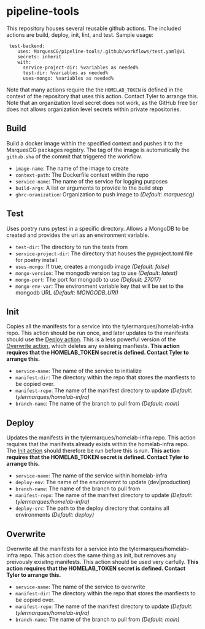 # pipeline-tools

This repository houses several reusable github actions. The included actions are build, deploy, init, lint, and test. Sample usage:

```
 test-backend:
    uses: MarquesCG/pipeline-tools/.github/workflows/test.yaml@v1
    secrets: inherit
    with:
      service-project-dir: %variables as needed%
      test-dir: %variables as needed%
      uses-mongo: %variables as needed%
```

Note that many actions require the the `HOMELAB_TOKEN` is defined in the context of the repository that uses this action. Contact Tyler to arrange this. Note that an organization level secret does not work, as the GitHub free tier does not allows organization level secrets within private repositories.

## Build

Build a docker image within the specified context and pushes it to the MarquesCG packages registry. The tag of the image is automatically the `github.sha` of the commit that triggered the workflow.

- `image-name`: The name of the image to create
- `context-path`: The Dockerfile context within the repo
- `service-name`: The name of the service for logging purposes
- `build-args`: A list or arguments to provide to the build step
- `ghrc-oranization`: Organization to push image to *(Default: marquescg)*


## Test

Uses poetry runs pytest in a specific directory. Allows a MongoDB to be created and provides the uri as an environment variable.

- `test-dir`: The directory to run the tests from
- `service-project-dir`: The directory that houses the pyproject.toml file for poetry install
- `uses-mongo`: If true, creates a mongodb image *(Default: false)* 
- `mongo-version`: The mongodb version tag to use *(Default: latest)* 
- `mongo-port`: The port for mongodb to use *(Default: 27017)* 
- `mongo-env-var`: The environment variable key that will be set to the mongodb URL *(Default: MONGODB_URI)*

## Init

Copies all the manifests for a service into the tylermarques/homelab-infra repo. This action should be run once, and later updates to the manifests should use the [Deploy action](#deploy). This is a less powerful version of the [Overwrite action](#overwrite), which deletes any existeing manfiests. **This action requires that the HOMELAB_TOKEN secret is defined. Contact Tyler to arrange this.**

- `service-name`: The name of the service to initialize
- `manifest-dir`: The directory within the repo that stores the manfiests to be copied over.
- `manifest-repo`: The name of the manifest directory to update *(Default: tylermarques/homelab-infra)*
- `branch-name`: The name of the branch to pull from *(Default: main)*


## Deploy

Updates the manifests in the tylermarques/homelab-infra repo. This action requires that the manifests already exists within the homelab-infra repo. The [Init action](#init) should therefore be run before this is run. **This action requires that the HOMELAB_TOKEN secret is defined. Contact Tyler to arrange this.**

- `service-name`: The name of the service within homelab-infra
- `deploy-env`: The name of the environemnt to update (dev|production)
- `branch-name`: The name of the branch to pull from
- `manifest-repo`: The name of the manifest directory to update *(Default: tylermarques/homelab-infra)*
- `deploy-src`: The path to the deploy directory that contains all environments *(Default: deploy)*

## Overwrite

Overwrite all the manifests for a service into the tylermarques/homelab-infra repo. This action does the same thing as init, but removes any preivously exisitng manifests. This action should be used very carfully. **This action requires that the HOMELAB_TOKEN secret is defined. Contact Tyler to arrange this.**

- `service-name`: The name of the service to overwrite
- `manifest-dir`: The directory within the repo that stores the manfiests to be copied over.
- `manifest-repo`: The name of the manifest directory to update *(Default: tylermarques/homelab-infra)*
- `branch-name`: The name of the branch to pull from *(Default: main)*
